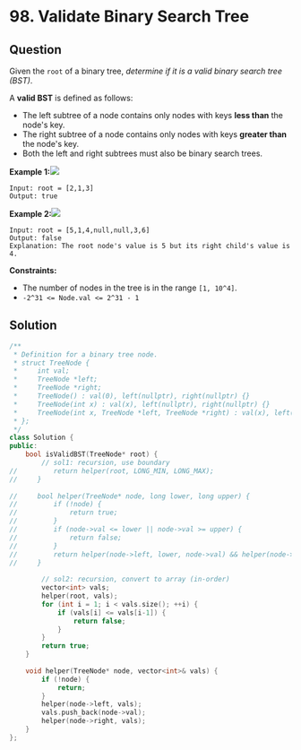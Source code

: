 # 98. Validate Binary Search Tree

## Question

Given the `root` of a binary tree, _determine if it is a valid binary search tree \(BST\)_.

A **valid BST** is defined as follows:

* The left subtree of a node contains only nodes with keys **less than** the node's key.
* The right subtree of a node contains only nodes with keys **greater than** the node's key.
* Both the left and right subtrees must also be binary search trees.

**Example 1:**![](https://assets.leetcode.com/uploads/2020/12/01/tree1.jpg)

```text
Input: root = [2,1,3]
Output: true
```

**Example 2:**![](https://assets.leetcode.com/uploads/2020/12/01/tree2.jpg)

```text
Input: root = [5,1,4,null,null,3,6]
Output: false
Explanation: The root node's value is 5 but its right child's value is 4.
```

**Constraints:**

* The number of nodes in the tree is in the range `[1, 10^4]`.
* `-2^31 <= Node.val <= 2^31 - 1`

## Solution

```cpp
/**
 * Definition for a binary tree node.
 * struct TreeNode {
 *     int val;
 *     TreeNode *left;
 *     TreeNode *right;
 *     TreeNode() : val(0), left(nullptr), right(nullptr) {}
 *     TreeNode(int x) : val(x), left(nullptr), right(nullptr) {}
 *     TreeNode(int x, TreeNode *left, TreeNode *right) : val(x), left(left), right(right) {}
 * };
 */
class Solution {
public:
    bool isValidBST(TreeNode* root) {
        // sol1: recursion, use boundary
//         return helper(root, LONG_MIN, LONG_MAX);
//     }
    
//     bool helper(TreeNode* node, long lower, long upper) {
//         if (!node) {
//             return true;
//         }
//         if (node->val <= lower || node->val >= upper) {
//             return false;
//         }
//         return helper(node->left, lower, node->val) && helper(node->right, node->val, upper);
//     }
        
        // sol2: recursion, convert to array (in-order)
        vector<int> vals;
        helper(root, vals);
        for (int i = 1; i < vals.size(); ++i) {
            if (vals[i] <= vals[i-1]) {
                return false;
            }
        }
        return true;
    }
    
    void helper(TreeNode* node, vector<int>& vals) {
        if (!node) {
            return;
        }
        helper(node->left, vals);
        vals.push_back(node->val);
        helper(node->right, vals);
    }
};
```

